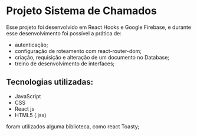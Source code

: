 # Projeto Sistema de Chamados 

Esse projeto foi desenvolvido em React Hooks e Google Firebase, e durante esse desenvolvimento foi possível a prática de: 

- autenticação;
- configuração de roteamento com react-router-dom;
- criação, requisição e alteração de um documento no Database;
- treino de desenvolvimento de interfaces;

## Tecnologias utilizadas:
- JavaScript
- CSS
- React js
- HTML5 (.jsx)

foram utilizados alguma biblioteca, como react Toasty; 
